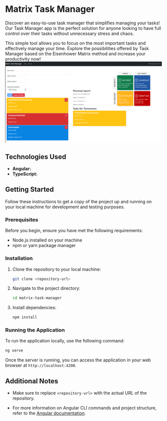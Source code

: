 # Matrix Task Manager

Discover an easy-to-use task manager that simplifies managing your tasks! Our Task Manager app is the perfect solution for anyone looking to have full control over their tasks without unnecessary stress and chaos.

This simple tool allows you to focus on the most important tasks and effectively manage your time. Explore the possibilities offered by Task Manager based on the Eisenhower Matrix method and increase your productivity now!
[![Matrix Task Manager](https://github.com/amadejsky/Resources/raw/main/MatrixTaskManager.png)](https://github.com/amadejsky/Resources/blob/main/MatrixTaskManager.png)

## Technologies Used

- **Angular:** 
- **TypeScript:** 

## Getting Started

Follow these instructions to get a copy of the project up and running on your local machine for development and testing purposes.

### Prerequisites

Before you begin, ensure you have met the following requirements:

- Node.js installed on your machine
- npm or yarn package manager

### Installation

1. Clone the repository to your local machine:

   ```bash
   git clone <repository-url>
   ```

2. Navigate to the project directory:

   ```bash
   cd matrix-task-manager
   ```

3. Install dependencies:

   ```bash
   npm install
   ```

### Running the Application

To run the application locally, use the following command:

```bash
ng serve
```

Once the server is running, you can access the application in your web browser at `http://localhost:4200`.

## Additional Notes

- Make sure to replace `<repository-url>` with the actual URL of the repository.

- For more information on Angular CLI commands and project structure, refer to the [Angular documentation](https://angular.io/).
